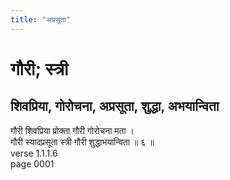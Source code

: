 ```yaml
---
title: "अप्रसूता"
---
```


# गौरी; स्त्री
## शिवप्रिया, गोरोचना, अप्रसूता, शुद्धा, अभयान्विता
गौरी शिवप्रिया प्रोक्ता गौरी गोरोचना मता ।<br />गौरी स्यादप्रसूता स्त्री गौरी शुद्धाभयान्विता ॥ ६ ॥<br />verse 1.1.1.6<br />page 0001

